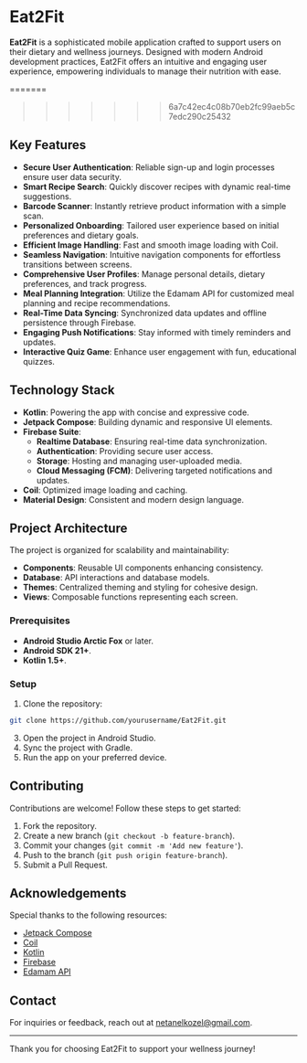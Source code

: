 # Eat2Fit

**Eat2Fit** is a sophisticated mobile application crafted to support users on their dietary and wellness journeys. Designed with modern Android development practices, Eat2Fit offers an intuitive and engaging user experience, empowering individuals to manage their nutrition with ease.


=======
>>>>>>> 6a7c42ec4c08b70eb2fc99aeb5c7edc290c25432
## Key Features

- **Secure User Authentication**: Reliable sign-up and login processes ensure user data security.
- **Smart Recipe Search**: Quickly discover recipes with dynamic real-time suggestions.
- **Barcode Scanner**: Instantly retrieve product information with a simple scan.
- **Personalized Onboarding**: Tailored user experience based on initial preferences and dietary goals.
- **Efficient Image Handling**: Fast and smooth image loading with Coil.
- **Seamless Navigation**: Intuitive navigation components for effortless transitions between screens.
- **Comprehensive User Profiles**: Manage personal details, dietary preferences, and track progress.
- **Meal Planning Integration**: Utilize the Edamam API for customized meal planning and recipe recommendations.
- **Real-Time Data Syncing**: Synchronized data updates and offline persistence through Firebase.
- **Engaging Push Notifications**: Stay informed with timely reminders and updates.
- **Interactive Quiz Game**: Enhance user engagement with fun, educational quizzes.

## Technology Stack

- **Kotlin**: Powering the app with concise and expressive code.
- **Jetpack Compose**: Building dynamic and responsive UI elements.
- **Firebase Suite**:
  - **Realtime Database**: Ensuring real-time data synchronization.
  - **Authentication**: Providing secure user access.
  - **Storage**: Hosting and managing user-uploaded media.
  - **Cloud Messaging (FCM)**: Delivering targeted notifications and updates.
- **Coil**: Optimized image loading and caching.
- **Material Design**: Consistent and modern design language.

## Project Architecture

The project is organized for scalability and maintainability:

- **Components**: Reusable UI components enhancing consistency.
- **Database**: API interactions and database models.
- **Themes**: Centralized theming and styling for cohesive design.
- **Views**: Composable functions representing each screen.


### Prerequisites

- **Android Studio Arctic Fox** or later.
- **Android SDK 21+**.
- **Kotlin 1.5+**.

### Setup

1. Clone the repository:
 ```bash
git clone https://github.com/yourusername/Eat2Fit.git
```
3. Open the project in Android Studio.
4. Sync the project with Gradle.
5. Run the app on your preferred device.



## Contributing

Contributions are welcome! Follow these steps to get started:

1. Fork the repository.
2. Create a new branch (`git checkout -b feature-branch`).
3. Commit your changes (`git commit -m 'Add new feature'`).
4. Push to the branch (`git push origin feature-branch`).
5. Submit a Pull Request.

## Acknowledgements

Special thanks to the following resources:

- [Jetpack Compose](https://developer.android.com/jetpack/compose)
- [Coil](https://coil-kt.github.io/coil/)
- [Kotlin](https://kotlinlang.org/)
- [Firebase](https://firebase.google.com/)
- [Edamam API](https://developer.edamam.com/)

## Contact

For inquiries or feedback, reach out at [netanelkozel@gmail.com](mailto:netanelkozel@gmail.com).

---

Thank you for choosing Eat2Fit to support your wellness journey!
